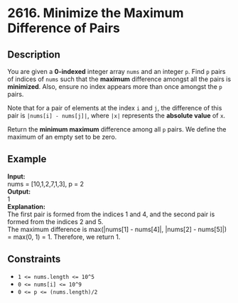 # 2616. Minimize the Maximum Difference of Pairs

## Description

You are given a **0-indexed** integer array `nums` and an integer `p`. Find `p` pairs of indices of `nums` such that the **maximum** difference amongst all the pairs is **minimized**. Also, ensure no index appears more than once amongst the `p` pairs.

Note that for a pair of elements at the index `i` and `j`, the difference of this pair is `|nums[i] - nums[j]|`, where `|x|` represents the **absolute value** of `x`.

Return the **minimum maximum** difference among all `p` pairs. We define the maximum of an empty set to be zero.

## Example

**Input:**  
nums = [10,1,2,7,1,3], p = 2
<br>
**Output:**
<br>
1
<br>
**Explanation:**
<br>
The first pair is formed from the indices 1 and 4, and the second pair is formed from the indices 2 and 5. 
<br>
The maximum difference is max(|nums[1] - nums[4]|, |nums[2] - nums[5]|) = max(0, 1) = 1. Therefore, we return 1.

## Constraints

- `1 <= nums.length <= 10^5`
- `0 <= nums[i] <= 10^9`
- `0 <= p <= (nums.length)/2`
